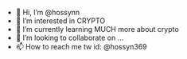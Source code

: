 - 👋 Hi, I’m @hossynn
- 👀 I’m interested in CRYPTO
- 🌱 I’m currently learning MUCH more about crypto
- 💞️ I’m looking to collaborate on ...
- 📫 How to reach me tw id: @hossyn369

<!---
hossynn/hossynn is a ✨ special ✨ repository because its `README.md` (this file) appears on your GitHub profile.
You can click the Preview link to take a look at your changes.
--->
